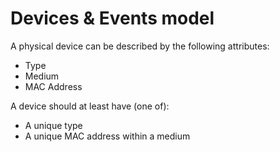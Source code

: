 # Devices & Events model

A physical device can be described by the following attributes:
- Type
- Medium
- MAC Address

A device should at least have (one of):
- A unique type
- A unique MAC address within a medium

